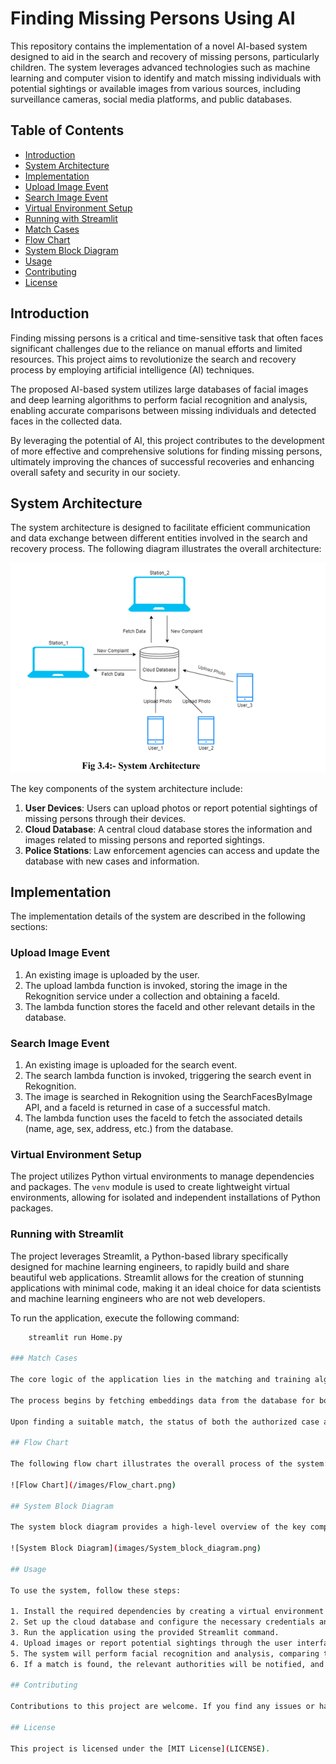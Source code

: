 # Finding Missing Persons Using AI

This repository contains the implementation of a novel AI-based system designed to aid in the search and recovery of missing persons, particularly children. The system leverages advanced technologies such as machine learning and computer vision to identify and match missing individuals with potential sightings or available images from various sources, including surveillance cameras, social media platforms, and public databases.

## Table of Contents

- [Introduction](#introduction)
- [System Architecture](#system-architecture)
- [Implementation](#implementation)
 - [Upload Image Event](#upload-image-event)
 - [Search Image Event](#search-image-event)
 - [Virtual Environment Setup](#virtual-environment-setup)
 - [Running with Streamlit](#running-with-streamlit)
 - [Match Cases](#match-cases)
- [Flow Chart](#flow-chart)
- [System Block Diagram](#system-block-diagram)
- [Usage](#usage)
- [Contributing](#contributing)
- [License](#license)

## Introduction

Finding missing persons is a critical and time-sensitive task that often faces significant challenges due to the reliance on manual efforts and limited resources. This project aims to revolutionize the search and recovery process by employing artificial intelligence (AI) techniques.

The proposed AI-based system utilizes large databases of facial images and deep learning algorithms to perform facial recognition and analysis, enabling accurate comparisons between missing individuals and detected faces in the collected data.

By leveraging the potential of AI, this project contributes to the development of more effective and comprehensive solutions for finding missing persons, ultimately improving the chances of successful recoveries and enhancing overall safety and security in our society.

## System Architecture

The system architecture is designed to facilitate efficient communication and data exchange between different entities involved in the search and recovery process. The following diagram illustrates the overall architecture:

![System Architecture](/images/System_architecture.png)

The key components of the system architecture include:

1. **User Devices**: Users can upload photos or report potential sightings of missing persons through their devices.
2. **Cloud Database**: A central cloud database stores the information and images related to missing persons and reported sightings.
3. **Police Stations**: Law enforcement agencies can access and update the database with new cases and information.

## Implementation

The implementation details of the system are described in the following sections:

### Upload Image Event

1. An existing image is uploaded by the user.
2. The upload lambda function is invoked, storing the image in the Rekognition service under a collection and obtaining a faceId.
3. The lambda function stores the faceId and other relevant details in the database.

### Search Image Event

1. An existing image is uploaded for the search event.
2. The search lambda function is invoked, triggering the search event in Rekognition.
3. The image is searched in Rekognition using the SearchFacesByImage API, and a faceId is returned in case of a successful match.
4. The lambda function uses the faceId to fetch the associated details (name, age, sex, address, etc.) from the database.

### Virtual Environment Setup

The project utilizes Python virtual environments to manage dependencies and packages. The `venv` module is used to create lightweight virtual environments, allowing for isolated and independent installations of Python packages.

### Running with Streamlit

The project leverages Streamlit, a Python-based library specifically designed for machine learning engineers, to rapidly build and share beautiful web applications. Streamlit allows for the creation of stunning applications with minimal code, making it an ideal choice for data scientists and machine learning engineers who are not web developers.

To run the application, execute the following command:
```bash
    streamlit run Home.py

### Match Cases

The core logic of the application lies in the matching and training algorithms. A K-Nearest Neighbors (KNN) model is utilized, with the `n_neighbors` parameter set to the number of non-found cases.

The process begins by fetching embeddings data from the database for both authorized cases and public cases. The KNN model is trained using the authorized case embeddings, and predictions are made using the public case embeddings. A threshold of 0.5 is set, and if the distance between embeddings is less than the threshold, it is considered a match.

Upon finding a suitable match, the status of both the authorized case and the public case is updated in the database.

## Flow Chart

The following flow chart illustrates the overall process of the system:

![Flow Chart](/images/Flow_chart.png)

## System Block Diagram

The system block diagram provides a high-level overview of the key components and their interactions within the system:

![System Block Diagram](images/System_block_diagram.png)

## Usage

To use the system, follow these steps:

1. Install the required dependencies by creating a virtual environment and installing the necessary packages.
2. Set up the cloud database and configure the necessary credentials and permissions.
3. Run the application using the provided Streamlit command.
4. Upload images or report potential sightings through the user interface.
5. The system will perform facial recognition and analysis, comparing the uploaded images with the database of missing persons.
6. If a match is found, the relevant authorities will be notified, and the details of the potential sighting will be shared.

## Contributing

Contributions to this project are welcome. If you find any issues or have suggestions for improvements, please open an issue or submit a pull request.

## License

This project is licensed under the [MIT License](LICENSE).


